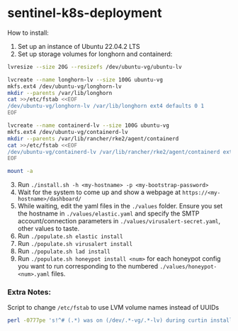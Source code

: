 # sentinel-k8s-deployment

How to install:

1. Set up an instance of Ubuntu 22.04.2 LTS
2. Set up storage volumes for longhorn and containerd:
```bash
lvresize --size 20G --resizefs /dev/ubuntu-vg/ubuntu-lv

lvcreate --name longhorn-lv --size 100G ubuntu-vg
mkfs.ext4 /dev/ubuntu-vg/longhorn-lv
mkdir --parents /var/lib/longhorn
cat >>/etc/fstab <<EOF
/dev/ubuntu-vg/longhorn-lv /var/lib/longhorn ext4 defaults 0 1
EOF

lvcreate --name containerd-lv --size 100G ubuntu-vg
mkfs.ext4 /dev/ubuntu-vg/containerd-lv
mkdir --parents /var/lib/rancher/rke2/agent/containerd
cat >>/etc/fstab <<EOF
/dev/ubuntu-vg/containerd-lv /var/lib/rancher/rke2/agent/containerd ext4 defaults 0 1
EOF

mount -a
```
3. Run `./install.sh -h <my-hostname> -p <my-bootstrap-password>`
4. Wait for the system to come up and show a webpage at `https://<my-hostname>/dashboard/`
5. While waiting, edit the yaml files in the `./values` folder. Ensure you set the hostname in `./values/elastic.yaml` and specify the SMTP account/connection parameters in `./values/virusalert-secret.yaml`, other values to taste.
6. Run `./populate.sh elastic install`
7. Run `./populate.sh virusalert install`
8. Run `./populate.sh lad install`
9. Run `./populate.sh honeypot install <num>` for each honeypot config you want to run corresponding to the numbered `./values/honeypot-<num>.yaml` files.



### Extra Notes:

Script to change `/etc/fstab` to use LVM volume names instead of UUIDs
```bash
perl -0777pe 's!^# (.*) was on (/dev/.*-vg/.*-lv) during curtin installation\n^(/dev/disk/by-id/.*) \1 (.*)$!# $1 was on $3 during curtin installation\n$2 $1 $4!gm' < /etc/fstab
```
